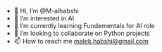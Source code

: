 - 👋 Hi, I’m @M-alhabshi
- 👀 I’m interested in AI
- 🌱 I’m currently learning Fundementals for AI role
- 💞️ I’m looking to collaborate on Python projects
- 📫 How to reach me malek.habshi@gmail.com
  

<!---
M-alhabshi/M-alhabshi is a ✨ special ✨ repository because its `README.md` (this file) appears on your GitHub profile.
You can click the Preview link to take a look at your changes.
--->
